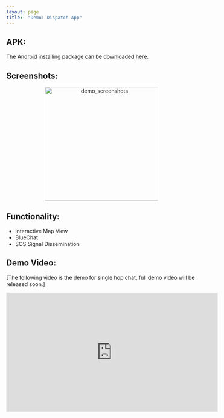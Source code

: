 ```yaml
---
layout: page
title:  "Demo: Dispatch App"
---
```


## APK: 
The Android installing package can be downloaded [here][apk].

## Screenshots:
<p align="center">
<img src="../assets/img/.png" alt="demo_screenshots" height="300px"/>
</p>

## Functionality:
- Interactive Map View
- BlueChat
- SOS Signal Dissemination

## Demo Video:

[The following video is the demo for single hop chat, full demo video will be released soon.]

<iframe width="560" height="315" src="https://www.youtube.com/embed/zTYGq3GSmO0" frameborder="0" allow="autoplay; encrypted-media" allowfullscreen></iframe>



[apk]: https://github.com/jlinear/DispatchApp/releases/download/v1.0-alpha/app-dispatch.apk
